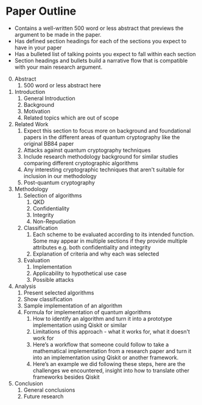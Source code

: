 # Paper Outline
- Contains a well-written 500 word or less abstract that previews the argument to be made in the paper.
- Has defined section headings for each of the sections you expect to have in your paper
- Has a bulleted list of talking points you expect to fall within each section
- Section headings and bullets build a narrative flow that is compatible with your main research argument.

0. Abstract
    1. 500 word or less abstract here
1. Introduction
    1. General Introduction
    2. Background
    3. Motivation
    4. Related topics which are out of scope
2. Related Work
    1. Expect this section to focus more on background and foundational papers in the different areas of quantum cryptography like the original BB84 paper
    2. Attacks against quantum cryptography techniques
    3. Include research methodology background for similar studies comparing different cryptographic algorithms
    4. Any interesting cryptographic techniques that aren't suitable for inclusion in our methodology
    5. Post-quantum cryptography
3. Methodology
    1. Selection of algorithms
        1. QKD
        2. Confidentiality
        3. Integrity
        4. Non-Repudiation
    2. Classification
        1. Each scheme to be evaluated according to its intended function. Some may appear in multiple sections if they provide multiple attributes e.g. both confidentiality and integrity
        2. Explanation of criteria and why each was selected
    3. Evaluation
        1. Implementation
        2. Applicability to hypothetical use case
        3. Possible attacks
4. Analysis
    1. Present selected algorithms
    2. Show classification
    3. Sample implementation of an algorithm
    4. Formula for implementation of quantum algorithms
        1. How to identify an algorithm and turn it into a prototype implementation using Qiskit or similar
        2. Limitations of this approach - what it works for, what it doesn't work for
        3. Here’s a workflow that someone could follow to take a mathematical implementation from a research paper and turn it into an implementation using Qiskit or another framework.
        4. Here’s an example we did following these steps, here are the challenges we encountered, insight into how to translate other frameworks besides Qiskit
5. Conclusion
    1. General conclusions
    2. Future research
